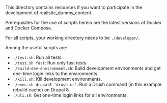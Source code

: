 This directory contains resources if you want to participate in the
development of realistic_dummy_content.

Prerequisites for the use of scripts herein are the latest versions of
Docker and Docker Compose.

For all scripts, your working directory needs to be `./developer/`.

Among the useful scripts are:

 * `./test.sh`: Run all tests.
 * `./test.sh fast`: Run only fast tests.
 * `./build-dev-environment.sh`: Build development
   environments and get one-time login links to the environments.
 * `./kill.sh`: Kill development environments.
 * `./exec.sh drupal8 'drush cr'`: Run a Drush command
   (in this example rebuild cache) on Drupal 8.
 * `./uli.sh`: Get one-time login links for all environments.
